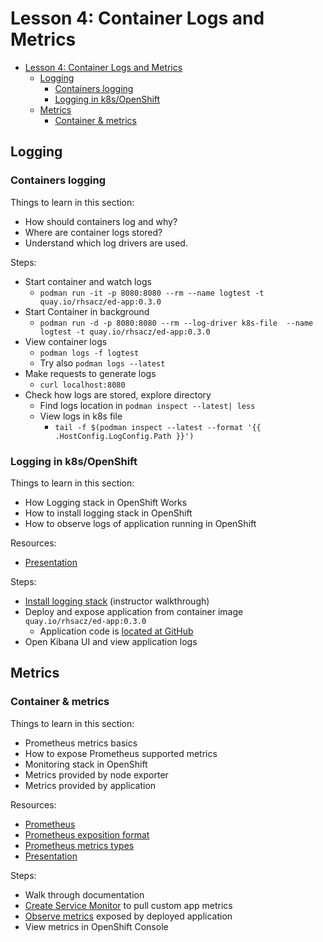 # Lesson 4: Container Logs and Metrics

- [Lesson 4: Container Logs and Metrics](#lesson-4-container-logs-and-metrics)
  - [Logging](#logging)
    - [Containers logging](#containers-logging)
    - [Logging in k8s/OpenShift](#logging-in-k8sopenshift)
  - [Metrics](#metrics)
    - [Container & metrics](#container--metrics)

## Logging 

### Containers logging 

Things to learn in this section:
- How should containers log and why?
- Where are container logs stored?
- Understand which log drivers are used.

Steps:
- Start container and watch logs
  - `podman run -it -p 8080:8080 --rm --name logtest -t quay.io/rhsacz/ed-app:0.3.0`
- Start Container in background 
  - `podman run -d -p 8080:8080 --rm --log-driver k8s-file  --name logtest -t quay.io/rhsacz/ed-app:0.3.0`
- View container logs
  - `podman logs -f logtest`
  - Try also `podman logs --latest`
- Make requests to generate logs
  - `curl localhost:8080`
- Check how logs are stored, explore directory 
  - Find logs location in `podman inspect --latest| less`
  - View logs in k8s file
    - `tail -f $(podman inspect --latest --format '{{ .HostConfig.LogConfig.Path }}')`

### Logging in k8s/OpenShift

Things to learn in this section:
- How Logging stack in OpenShift Works
- How to install logging stack in OpenShift
- How to observe logs of application running in OpenShift

Resources:
- [Presentation](./src/openshift-logging-metrics-presentation.pdf)

Steps:
- [Install logging stack](https://docs.openshift.com/container-platform/4.10/logging/cluster-logging-deploying.html) (instructor walkthrough)
- Deploy and expose application from container image `quay.io/rhsacz/ed-app:0.3.0`
  - Application code is [located at GitHub](https://github.com/jwerak/ed-app/tree/main/src)
- Open Kibana UI and view application logs

## Metrics

### Container & metrics

Things to learn in this section:
- Prometheus metrics basics
- How to expose Prometheus supported metrics
- Monitoring stack in OpenShift
- Metrics provided by node exporter
- Metrics provided by application

Resources:
- [Prometheus](https://prometheus.io/)
- [Prometheus exposition format](https://prometheus.io/docs/instrumenting/exposition_formats/)
- [Prometheus metrics types](https://prometheus.io/docs/concepts/metric_types/)
- [Presentation](./src/openshift-logging-metrics-presentation.pdf)

Steps:
- Walk through documentation
- [Create Service Monitor](https://docs.openshift.com/container-platform/4.10/monitoring/managing-metrics.html#specifying-how-a-service-is-monitored_managing-metrics) to pull custom app metrics
- [Observe metrics](https://docs.openshift.com/container-platform/4.10/applications/odc-monitoring-project-and-application-metrics-using-developer-perspective.html#monitoring-project-and-application-metrics-using-developer-perspective) exposed by deployed application 
- View metrics in OpenShift Console
